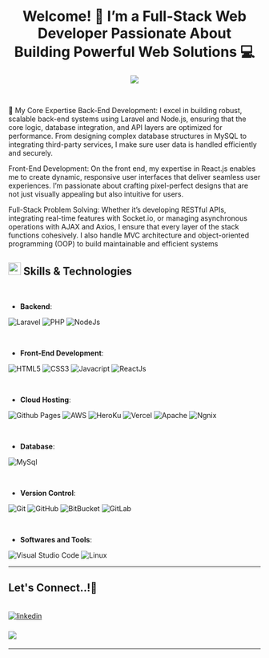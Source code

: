 <h1 align="center"><b> Welcome! 👋 I’m a Full-Stack Web Developer Passionate About Building Powerful Web Solutions 💻 </b></h1>

<p align="center">
  <a href="https://github.com/DenverCoder1/readme-typing-svg"><img src="https://readme-typing-svg.demolab.com/?font=Fira+Code&pause=1000&width=435&lines=Laravel+Artisan;React+Wizard;Node+Ninja"></a>
</p>
<br>

🚀 My Core Expertise
Back-End Development: I excel in building robust, scalable back-end systems using Laravel and Node.js, ensuring that the core logic, database integration, and API layers are optimized for performance. From designing complex database structures in MySQL to integrating third-party services, I make sure user data is handled efficiently and securely.

Front-End Development: On the front end, my expertise in React.js enables me to create dynamic, responsive user interfaces that deliver seamless user experiences. I’m passionate about crafting pixel-perfect designs that are not just visually appealing but also intuitive for users.

Full-Stack Problem Solving: Whether it’s developing RESTful APIs, integrating real-time features with Socket.io, or managing asynchronous operations with AJAX and Axios, I ensure that every layer of the stack functions cohesively. I also handle MVC architecture and object-oriented programming (OOP) to build maintainable and efficient systems

## <img src="https://media2.giphy.com/media/QssGEmpkyEOhBCb7e1/giphy.gif?cid=ecf05e47a0n3gi1bfqntqmob8g9aid1oyj2wr3ds3mg700bl&rid=giphy.gif" width ="25"><b> Skills & Technologies</b>

<br>

<p align="center">

- **Backend**:
  
![Laravel](https://img.shields.io/badge/laravel%20-%23FF2D20.svg?&style=for-the-badge&logo=laravel&logoColor=white)
![PHP](https://img.shields.io/badge/php-%23777BB4.svg?&style=for-the-badge&logo=php&logoColor=white)
![NodeJs](https://img.shields.io/badge/node.js%20-%2343853D.svg?&style=for-the-badge&logo=node.js&logoColor=white)

<br>   
    
- **Front-End Development**:

![HTML5](https://img.shields.io/badge/HTML5%20-%23E34F26.svg?style=for-the-badge&logo=html5&logoColor=white)
![CSS3](https://img.shields.io/badge/CSS%20-%231572B6.svg?style=for-the-badge&logo=css3&logoColor=white)
![Javacript](https://img.shields.io/badge/javascript%20-%23323330.svg?&style=for-the-badge&logo=javascript&logoColor=%23F7DF1E)
![ReactJs](https://img.shields.io/badge/react%20-%2320232a.svg?&style=for-the-badge&logo=react&logoColor=%2361DAFB)

<br>

- **Cloud Hosting**:

![Github Pages](https://img.shields.io/badge/GitHub%20Pages-%23327FC7.svg?style=for-the-badge&logo=github&logoColor=white)
![AWS](https://img.shields.io/badge/AWS%20-%23FF9900.svg?&style=for-the-badge&logo=amazon-aws&logoColor=white)
![HeroKu](https://img.shields.io/badge/heroku%20-%23430098.svg?&style=for-the-badge&logo=heroku&logoColor=white)
![Vercel](https://img.shields.io/badge/vercel%20-%23000000.svg?&style=for-the-badge&logo=vercel&logoColor=white)
![Apache](https://img.shields.io/badge/apache%20-%23D42029.svg?&style=for-the-badge&logo=apache&logoColor=white)
![Ngnix](https://img.shields.io/badge/nginx%20-%23009639.svg?&style=for-the-badge&logo=nginx&logoColor=white)

<br>

- **Database**:

![MySql](https://img.shields.io/badge/mysql-%2300f.svg?&style=for-the-badge&logo=mysql&logoColor=white)

<br>

- **Version Control**:

![Git](https://img.shields.io/badge/git-%23F05033.svg?style=for-the-badge&logo=git&logoColor=white)
![GitHub](https://img.shields.io/badge/github-%23121011.svg?style=for-the-badge&logo=github&logoColor=white)
![BitBucket](https://img.shields.io/badge/bitbucket%20-%230047B3.svg?&style=for-the-badge&logo=bitbucket&logoColor=white)
![GitLab](https://img.shields.io/badge/gitlab%20-%23181717.svg?&style=for-the-badge&logo=gitlab&logoColor=white)

<br>

- **Softwares and Tools**:

![Visual Studio Code](https://img.shields.io/badge/Visual%20Studio%20Code-0078d7.svg?style=for-the-badge&logo=visual-studio-code&logoColor=white)
![Linux](https://img.shields.io/badge/Linux-FCC624?style=for-the-badge&logo=linux&logoColor=black)

</p>

---


## <b> Let's Connect..!</b>👋

<br>
<div align='left'>
<a href="https://www.linkedin.com/in/vatsal-shah-2092000/" target="_blank">
<img src="https://img.shields.io/badge/linkedin:  vatsal-shah%2300acee.svg?color=405DE6&style=for-the-badge&logo=linkedin&logoColor=white" alt=linkedin style="margin-bottom: 5px;"/>
</a>
  <br><br>
<a href="mailto:vatsalshah2020@gmail.com" target="_blank">
<img src="https://img.shields.io/badge/gmail:  vatsalshah2020@gmail.com-%23EA4335.svg?style=for-the-badge&logo=gmail&logoColor=white" t=mail style="margin-bottom: 5px;" />
</a>
</div>

<div align='center'>

---
